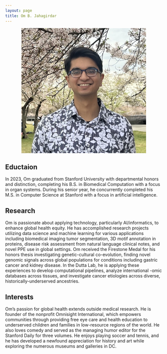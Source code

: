 ```yaml
---
layout: page
title: Om B. Jahagirdar
---
```



<p style="text-align:center;">
 <img src="OJB.png" width="400" height="400" class = "center"> 
</p>

## Eductaion
In 2023, Om graduated from Stanford University with departmental honors and distinction, completing his B.S. in Biomedical Computation with a focus in organ systems. During his senior year, he concurrently completed his M.S. in Computer Science at Stanford with a focus in artificial intelligence.

## Research
Om is passionate about applying technology, particularly AI/informatics, to enhance global health equity. He has accomplished research projects utilizing data science and machine learning for various applications including biomedical imaging tumor segmentation, 3D motif annotation in proteins, disease risk assessment from natural language clinical notes, and novel PPE use in global settings. Om received the Firestone Medal for his honors thesis investigating genetic-cultural co-evolution, finding novel genomic signals across global populations for conditions including gastric cancer and kidney disease. In the Dutta Lab, he is applying these experiences to develop computational pipelines, analyze international -omic databases across tissues, and investigate cancer etiologies across diverse, historically-underserved ancestries.

## Interests
Om’s passion for global health extends outside medical research. He is founder of the nonprofit Omnisight International, which empowers communities through providing free eye care and health education to underserved children and families in low-resource regions of the world. He also loves comedy and served as the managing humor editor for the Stanford Daily for three volumes. He enjoys playing soccer and tennis, and he has developed a newfound appreciation for history and art while exploring the numerous museums and galleries in DC.


